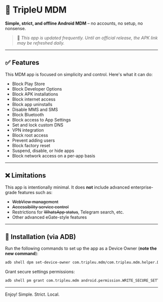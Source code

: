 
# 📱 TripleU MDM

**Simple, strict, and offline Android MDM** – no accounts, no setup, no nonsense.

> 🔄 *This app is updated frequently. Until an official release, the APK link may be refreshed daily.*

---

## ✅ Features

This MDM app is focused on simplicity and control. Here's what it can do:

* Block Play Store
* Block Developer Options
* Block APK installations
* Block internet access
* Block app uninstalls
* Disable MMS and SMS
* Block Bluetooth
* Block access to App Settings
* Set and lock custom DNS
* VPN integration
* Block root access
* Prevent adding users
* Block factory reset
* Suspend, disable, or hide apps
* Block network access on a per-app basis

---

## ❌ Limitations

This app is intentionally minimal. It does **not** include advanced enterprise-grade features such as:

* ~~WebView management~~
* ~~Accessibility service control~~
* Restrictions for ~~WhatsApp status~~, Telegram search, etc.
* Other advanced eGate-style features

---

## 🔧 Installation (via ADB)

Run the following commands to set up the app as a Device Owner (**note the new command**):

```bash
adb shell dpm set-device-owner com.tripleu.mdm/com.tripleu.mdm.helper.DeviceAdminReceiver
```

Grant secure settings permissions:

```bash
adb shell pm grant com.tripleu.mdm android.permission.WRITE_SECURE_SETTINGS
```

---

Enjoy!
Simple. Strict. Local.

